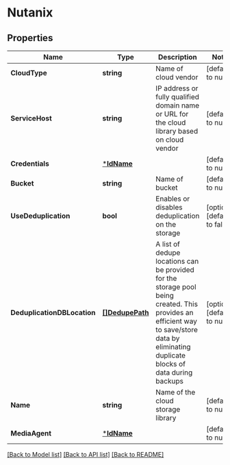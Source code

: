 # Nutanix

## Properties
Name | Type | Description | Notes
------------ | ------------- | ------------- | -------------
**CloudType** | **string** | Name of cloud vendor | [default to null]
**ServiceHost** | **string** | IP address or fully qualified domain name or URL for the cloud library based on cloud vendor | [default to null]
**Credentials** | [***IdName**](IdName.md) |  | [default to null]
**Bucket** | **string** | Name of bucket | [default to null]
**UseDeduplication** | **bool** | Enables or disables deduplication on the storage | [optional] [default to false]
**DeduplicationDBLocation** | [**[]DedupePath**](DedupePath.md) | A list of dedupe locations can be provided for the storage pool being created. This provides an efficient way to save/store data by eliminating duplicate blocks of data during backups | [optional] [default to null]
**Name** | **string** | Name of the cloud storage library | [default to null]
**MediaAgent** | [***IdName**](IdName.md) |  | [default to null]

[[Back to Model list]](../README.md#documentation-for-models) [[Back to API list]](../README.md#documentation-for-api-endpoints) [[Back to README]](../README.md)

